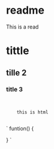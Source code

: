 # readme
This is a read

# tittle

## tille 2

### title 3

<code>
  <html>
    this is html
  </html>
</code>

`
funtion() {
  
}
`

